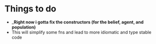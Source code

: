 # Things to do

 *  ___Right now i gotta fix the constructors (for the belief, agent, and population)__
 * This will simplify some fns and lead to more idiomatic and type stable code
